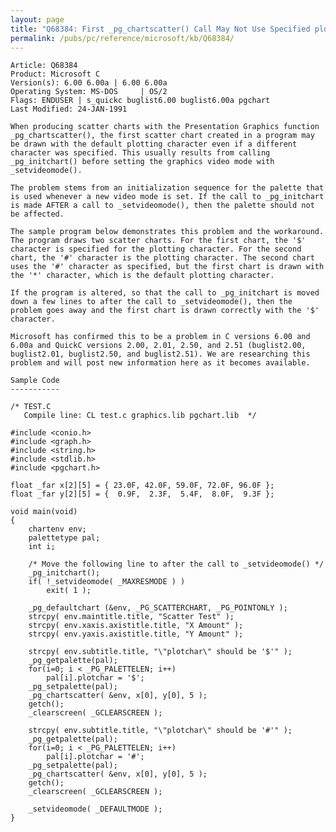```yaml
---
layout: page
title: "Q68384: First _pg_chartscatter() Call May Not Use Specified plotchar"
permalink: /pubs/pc/reference/microsoft/kb/Q68384/
---
```


	Article: Q68384
	Product: Microsoft C
	Version(s): 6.00 6.00a | 6.00 6.00a
	Operating System: MS-DOS     | OS/2
	Flags: ENDUSER | s_quickc buglist6.00 buglist6.00a pgchart
	Last Modified: 24-JAN-1991
	
	When producing scatter charts with the Presentation Graphics function
	_pg_chartscatter(), the first scatter chart created in a program may
	be drawn with the default plotting character even if a different
	character was specified. This usually results from calling
	_pg_initchart() before setting the graphics video mode with
	_setvideomode().
	
	The problem stems from an initialization sequence for the palette that
	is used whenever a new video mode is set. If the call to _pg_initchart
	is made AFTER a call to _setvideomode(), then the palette should not
	be affected.
	
	The sample program below demonstrates this problem and the workaround.
	The program draws two scatter charts. For the first chart, the '$'
	character is specified for the plotting character. For the second
	chart, the '#' character is the plotting character. The second chart
	uses the '#' character as specified, but the first chart is drawn with
	the '*' character, which is the default plotting character.
	
	If the program is altered, so that the call to _pg_initchart is moved
	down a few lines to after the call to _setvideomode(), then the
	problem goes away and the first chart is drawn correctly with the '$'
	character.
	
	Microsoft has confirmed this to be a problem in C versions 6.00 and
	6.00a and QuickC versions 2.00, 2.01, 2.50, and 2.51 (buglist2.00,
	buglist2.01, buglist2.50, and buglist2.51). We are researching this
	problem and will post new information here as it becomes available.
	
	Sample Code
	-----------
	
	/* TEST.C
	   Compile line: CL test.c graphics.lib pgchart.lib  */
	
	#include <conio.h>
	#include <graph.h>
	#include <string.h>
	#include <stdlib.h>
	#include <pgchart.h>
	
	float _far x[2][5] = { 23.0F, 42.0F, 59.0F, 72.0F, 96.0F };
	float _far y[2][5] = {  0.9F,  2.3F,  5.4F,  8.0F,  9.3F };
	
	void main(void)
	{
	    chartenv env;
	    palettetype pal;
	    int i;
	
	    /* Move the following line to after the call to _setvideomode() */
	    _pg_initchart();
	    if( !_setvideomode( _MAXRESMODE ) )
	        exit( 1 );
	
	    _pg_defaultchart (&env, _PG_SCATTERCHART, _PG_POINTONLY );
	    strcpy( env.maintitle.title, "Scatter Test" );
	    strcpy( env.xaxis.axistitle.title, "X Amount" );
	    strcpy( env.yaxis.axistitle.title, "Y Amount" );
	
	    strcpy( env.subtitle.title, "\"plotchar\" should be '$'" );
	    _pg_getpalette(pal);
	    for(i=0; i < _PG_PALETTELEN; i++)
	        pal[i].plotchar = '$';
	    _pg_setpalette(pal);
	    _pg_chartscatter( &env, x[0], y[0], 5 );
	    getch();
	    _clearscreen( _GCLEARSCREEN );
	
	    strcpy( env.subtitle.title, "\"plotchar\" should be '#'" );
	    _pg_getpalette(pal);
	    for(i=0; i < _PG_PALETTELEN; i++)
	        pal[i].plotchar = '#';
	    _pg_setpalette(pal);
	    _pg_chartscatter( &env, x[0], y[0], 5 );
	    getch();
	    _clearscreen( _GCLEARSCREEN );
	
	    _setvideomode( _DEFAULTMODE );
	}
